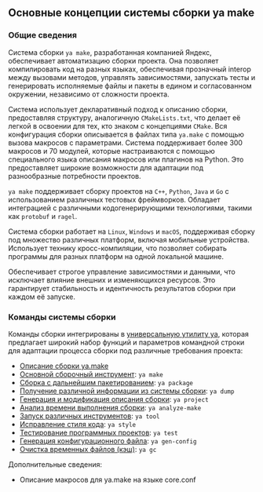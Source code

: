 ## Основные концепции системы сборки ya make

### Общие сведения
Система сборки `ya make`, разработанная компанией Яндекс, обеспечивает автоматизацию сборки проекта. 
Она позволяет компилировать код на разных языках, обеспечивая прозначный interop между вызовами методов, управлять зависимостями, запускать тесты и генерировать исполняемые файлы и пакеты в едином и согласованном окружении, независимо от сложности проекта.

Система использует декларативный подход к описанию сборки, предоставляя структуру, аналогичную `CMakeLists.txt`, что делает её легкой в освоении для тех, кто знаком с концепциями `CMake`.
Вся конфигурация сборки описывается в файлах типа `ya.make` с помощью вызова макросов с параметрами. 
Система поддерживает более 300 макросов и 70 модулей, которые настраиваются с помощью специального языка описания макросов или плагинов на Python.
Это предоставляет широкие возможности для адаптации под разнообразные потребности проектов.

`ya make` поддерживает сборку проектов на `C++`, `Python`, `Java` и `Go` с использованием различных тестовых фреймворков. 
Обладает интеграцией с различными кодогенерирующими технологиями, такими как `protobuf` и `ragel`.

Система сборки работает на `Linux`, `Windows` и `macOS`, поддерживая сборку под множество различных платформ, включая мобильные устройства. 
Использует технику кросс-компиляции, что позволяет собирать программы для разных платформ на одной локальной машине.

Обеспечивает строгое управление зависимостями и данными, что исключает влияние внешних и изменяющихся ресурсов. 
Это гарантирует стабильность и идентичность результатов сборки при каждом её запуске.

### Команды системы сборки

Команды сборки интегрированы в [универсальную утилиту ya](COMMAND.md), которая предлагает широкий набор функций и параметров командной строки для адаптации процесса сборки под различные требования проекта:

- [Описание сборки ya.make](ya_make_yamake.md)
- [Основной сборочный инструмент](ya_make3.md): `ya make`
- [Сборка с дальнейшим пакетированием](package.md): `ya package`
- [Получение различной информации из системы сборки](ya_dump.md): `ya dump`
- [Генерация и модификация описания сборки](project.md): `ya project`
- [Анализ времени выполнения сборки](analyze_make.md): `ya analyze-make`
- [Запуск различных инструментов](tool.md): `ya tool`
- [Исправление стиля кода](style.md): `ya style`
- [Тестирование программных проектов](test2.md): `ya test`
- [Генерация конфигурационного файла](gen-config.md): `ya gen-config`
- [Очистка временных файлов (кэш)](gc.md): `ya gc`

Дополнительные сведения:
- Описание макросов для ya.make на языке core.conf






